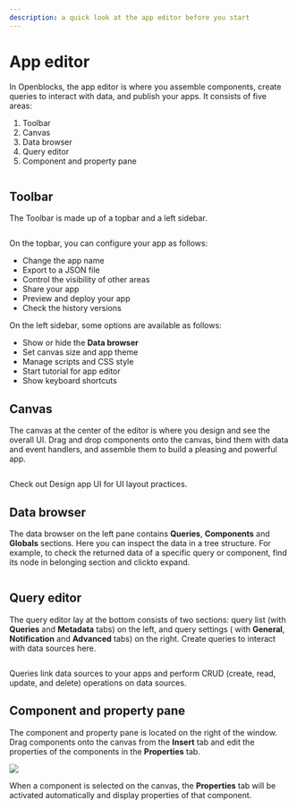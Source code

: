 ```yaml
---
description: a quick look at the app editor before you start
---
```


# App editor

In Openblocks, the app editor is where you assemble components, create queries to interact with data, and publish your apps. It consists of five areas:

1. Toolbar
2. Canvas
3. Data browser
4. Query editor
5. Component and property pane

<figure><img src="../.gitbook/assets/image (24).png" alt=""><figcaption></figcaption></figure>

## Toolbar

The Toolbar is made up of a topbar and a left sidebar.

<figure><img src="../.gitbook/assets/image (27).png" alt=""><figcaption></figcaption></figure>

On the topbar, you can configure your app as follows:

* Change the app name
* Export to a JSON file
* Control the visibility of other areas
* Share your app
* Preview and deploy your app
* Check the history versions

On the left sidebar, some options are available as follows:

* Show or hide the **Data browser**
* Set canvas size and app theme
* Manage scripts and CSS style
* Start tutorial for app editor
* Show keyboard shortcuts

## Canvas

The canvas at the center of the editor is where you design and see the overall UI. Drag and drop components onto the canvas, bind them with data and event handlers, and assemble them to build a pleasing and powerful app.

<figure><img src="../.gitbook/assets/canvas.gif" alt=""><figcaption></figcaption></figure>

Check out Design app UI for UI layout practices.

## Data browser

The data browser on the left pane contains **Queries**, **Components** and **Globals** sections. Here you can inspect the data in a tree structure. For example, to check the returned data of a specific query or component, find its node in belonging section and click<img src="../.gitbook/assets/click1.png" alt="" data-size="line">to expand.

<figure><img src="../.gitbook/assets/data-browser.gif" alt=""><figcaption></figcaption></figure>

## Query editor

The query editor lay at the bottom consists of two sections: query list (with **Queries** and **Metadata** tabs) on the left, and query settings ( with **General**, **Notification** and **Advanced** tabs) on the right. Create queries to interact with data sources here.

<figure><img src="../.gitbook/assets/image (21).png" alt=""><figcaption></figcaption></figure>

Queries link data sources to your apps and perform CRUD (create, read, update, and delete) operations on data sources.

## Component and property pane

The component and property pane is located on the right of the window. Drag components onto the canvas from the **Insert** tab and edit the properties of the components in the **Properties** tab.

<img src="../.gitbook/assets/image (33).png" alt="" data-size="original">![](<../.gitbook/assets/image (4).png>)

When a component is selected on the canvas, the **Properties** tab will be activated automatically and display properties of that component.
